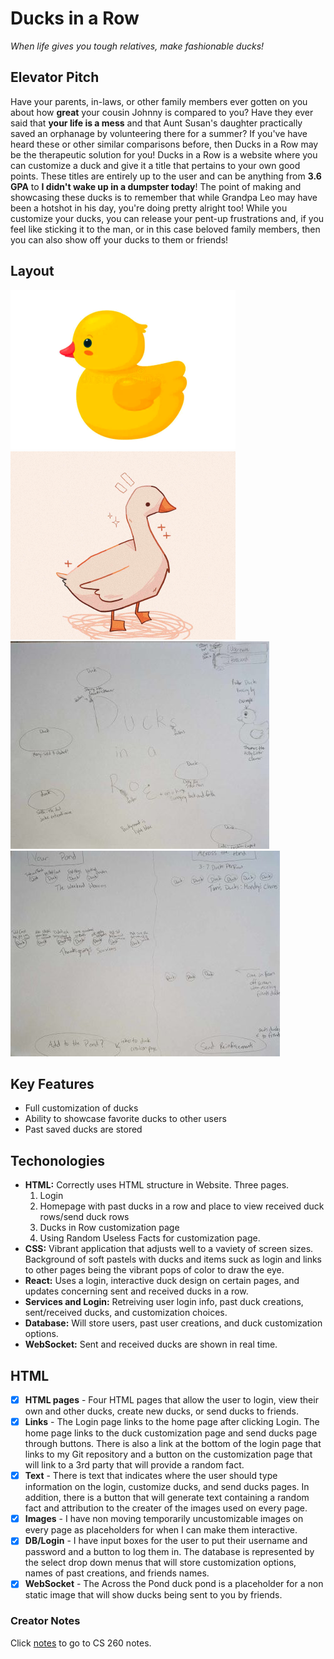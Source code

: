 # Ducks in a Row
 _When life gives you tough relatives, make fashionable ducks!_

## Elevator Pitch

Have your parents, in-laws, or other family members ever gotten on you about how **great** your cousin Johnny is compared to you? Have they ever said that **your life is a mess** and that Aunt Susan's daughter practically saved an orphanage by volunteering there for a summer? If you've have heard these or other similar comparisons before, then Ducks in a Row may be the therapeutic solution for you! Ducks in a Row is a website where you can customize a duck and give it a title that pertains to your own good points. These titles are entirely up to the user and can be anything from **3.6 GPA** to **I didn't wake up in a dumpster today**! The point of making and showcasing these ducks is to remember that while Grandpa Leo may have been a hotshot in his day, you're doing pretty alright too! While you customize your ducks, you can release your pent-up frustrations and, if you feel like sticking it to the man, or in this case beloved family members, then you can also show off your ducks to them or friends!

## Layout
![Ducks floating across homescreen reference image](<./Images/Homescreen Ducks-1.png>)
![Duck by Login Reference Image](<./Images/Duck Login Reference Image-1.png>)
![Login Page Screen Layour Rough Draft](<./Images/Ducks in a Row Homempage-1.jpg>)
![Past creations/received ducks page](<./Images/Past Creations and Sent and Received Ducks 20.jpg>)

## Key Features
- Full customization of ducks
- Ability to showcase favorite ducks to other users
- Past saved ducks are stored

## Techonologies
- **HTML:** Correctly uses HTML structure in Website. Three pages.
  1. Login
  2. Homepage with past ducks in a row and place to view received duck rows/send duck rows
  3. Ducks in Row customization page
  4. Using Random Useless Facts for customization page.
- **CSS:** Vibrant application that adjusts well to a vaviety of screen sizes. Background of soft pastels with ducks and items suck as login and links to other pages being the vibrant pops of color to draw the eye.
- **React:** Uses a login, interactive duck design on certain pages, and updates concerning sent and received ducks in a row.
- **Services and Login:** Retreiving user login info, past duck creations, sent/received ducks, and customization choices.
- **Database:** Will store users, past user creations, and duck customization options. 
- **WebSocket:** Sent and received ducks are shown in real time.

## HTML 
- [x] **HTML pages** - Four HTML pages that allow the user to login, view their own and other ducks, create new ducks, or send ducks to friends.
- [x] **Links** - The Login page links to the home page after clicking Login. The home page links to the duck customization page and send ducks page through buttons. There is also a link at the bottom of the login page that links to my Git repository and a button on the customization page that will link to a 3rd party that will provide a random fact.
- [x] **Text** - There is text that indicates where the user should type information on the login, customize ducks, and send ducks pages. In addition, there is a button that will generate text containing a random fact and attribution to the creater of the images used on every page.
- [X] **Images** - I have non moving temporarily uncustomizable images on every page as placeholders for when I can make them interactive.
- [x] **DB/Login** - I have input boxes for the user to put their username and password and a button to log them in. The database is represented by the select drop down menus that will store customization options, names of past creations, and friends names.
- [x] **WebSocket** - The Across the Pond duck pond is a placeholder for a non static image that will show ducks being sent to you by friends.

### Creator Notes
Click [notes](https://github.com/CelestialOkamii/startup/blob/main/notes.md) to go to CS 260 notes.
